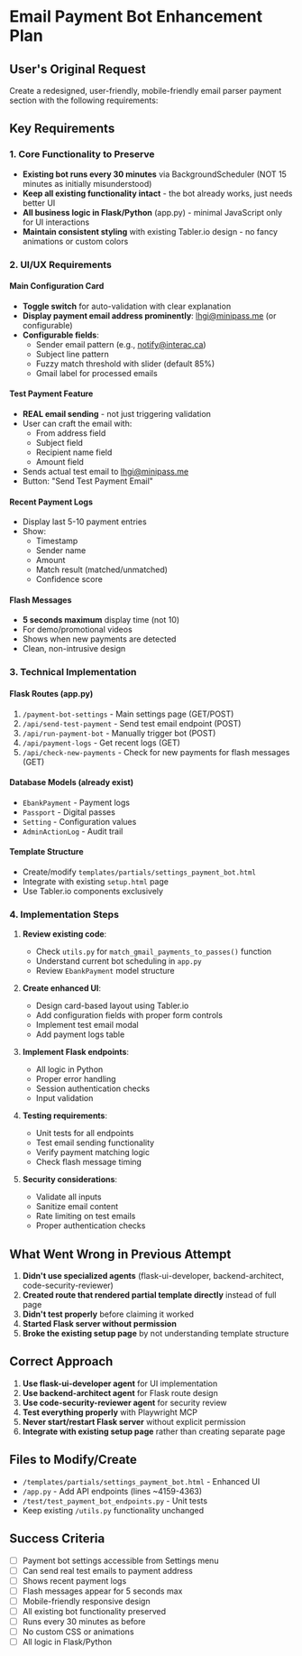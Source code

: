 # Email Payment Bot Enhancement Plan

## User's Original Request
Create a redesigned, user-friendly, mobile-friendly email parser payment section with the following requirements:

## Key Requirements

### 1. Core Functionality to Preserve
- **Existing bot runs every 30 minutes** via BackgroundScheduler (NOT 15 minutes as initially misunderstood)
- **Keep all existing functionality intact** - the bot already works, just needs better UI
- **All business logic in Flask/Python** (app.py) - minimal JavaScript only for UI interactions
- **Maintain consistent styling** with existing Tabler.io design - no fancy animations or custom colors

### 2. UI/UX Requirements

#### Main Configuration Card
- **Toggle switch** for auto-validation with clear explanation
- **Display payment email address prominently**: lhgi@minipass.me (or configurable)
- **Configurable fields**:
  - Sender email pattern (e.g., notify@interac.ca)
  - Subject line pattern
  - Fuzzy match threshold with slider (default 85%)
  - Gmail label for processed emails
  
#### Test Payment Feature
- **REAL email sending** - not just triggering validation
- User can craft the email with:
  - From address field
  - Subject field
  - Recipient name field
  - Amount field
- Sends actual test email to lhgi@minipass.me
- Button: "Send Test Payment Email"

#### Recent Payment Logs
- Display last 5-10 payment entries
- Show:
  - Timestamp
  - Sender name
  - Amount
  - Match result (matched/unmatched)
  - Confidence score
  
#### Flash Messages
- **5 seconds maximum** display time (not 10)
- For demo/promotional videos
- Shows when new payments are detected
- Clean, non-intrusive design

### 3. Technical Implementation

#### Flask Routes (app.py)
1. `/payment-bot-settings` - Main settings page (GET/POST)
2. `/api/send-test-payment` - Send test email endpoint (POST)
3. `/api/run-payment-bot` - Manually trigger bot (POST)
4. `/api/payment-logs` - Get recent logs (GET)
5. `/api/check-new-payments` - Check for new payments for flash messages (GET)

#### Database Models (already exist)
- `EbankPayment` - Payment logs
- `Passport` - Digital passes
- `Setting` - Configuration values
- `AdminActionLog` - Audit trail

#### Template Structure
- Create/modify `templates/partials/settings_payment_bot.html`
- Integrate with existing `setup.html` page
- Use Tabler.io components exclusively

### 4. Implementation Steps

1. **Review existing code**:
   - Check `utils.py` for `match_gmail_payments_to_passes()` function
   - Understand current bot scheduling in `app.py`
   - Review `EbankPayment` model structure

2. **Create enhanced UI**:
   - Design card-based layout using Tabler.io
   - Add configuration fields with proper form controls
   - Implement test email modal
   - Add payment logs table

3. **Implement Flask endpoints**:
   - All logic in Python
   - Proper error handling
   - Session authentication checks
   - Input validation

4. **Testing requirements**:
   - Unit tests for all endpoints
   - Test email sending functionality
   - Verify payment matching logic
   - Check flash message timing

5. **Security considerations**:
   - Validate all inputs
   - Sanitize email content
   - Rate limiting on test emails
   - Proper authentication checks

## What Went Wrong in Previous Attempt

1. **Didn't use specialized agents** (flask-ui-developer, backend-architect, code-security-reviewer)
2. **Created route that rendered partial template directly** instead of full page
3. **Didn't test properly** before claiming it worked
4. **Started Flask server without permission**
5. **Broke the existing setup page** by not understanding template structure

## Correct Approach

1. **Use flask-ui-developer agent** for UI implementation
2. **Use backend-architect agent** for Flask route design
3. **Use code-security-reviewer agent** for security review
4. **Test everything properly** with Playwright MCP
5. **Never start/restart Flask server** without explicit permission
6. **Integrate with existing setup page** rather than creating separate page

## Files to Modify/Create

- `/templates/partials/settings_payment_bot.html` - Enhanced UI
- `/app.py` - Add API endpoints (lines ~4159-4363)
- `/test/test_payment_bot_endpoints.py` - Unit tests
- Keep existing `/utils.py` functionality unchanged

## Success Criteria

- [ ] Payment bot settings accessible from Settings menu
- [ ] Can send real test emails to payment address
- [ ] Shows recent payment logs
- [ ] Flash messages appear for 5 seconds max
- [ ] Mobile-friendly responsive design
- [ ] All existing bot functionality preserved
- [ ] Runs every 30 minutes as before
- [ ] No custom CSS or animations
- [ ] All logic in Flask/Python